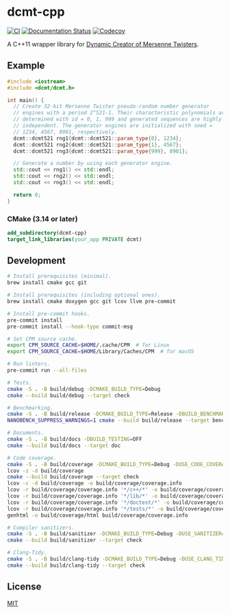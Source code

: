 dcmt-cpp
========

[![CI](https://github.com/tueda/dcmt-cpp/workflows/CI/badge.svg?branch=master)](https://github.com/tueda/dcmt-cpp/actions?query=branch:master)
[![Documentation Status](https://readthedocs.org/projects/dcmt-cpp/badge/?version=latest)](https://dcmt-cpp.readthedocs.io/en/latest/?badge=latest)
[![Codecov](https://codecov.io/gh/tueda/dcmt-cpp/branch/master/graph/badge.svg)](https://codecov.io/gh/tueda/dcmt-cpp/branch/master)

A C++11 wrapper library for
[Dynamic Creator of Mersenne Twisters](https://github.com/MersenneTwister-Lab/dcmt).


Example
-------

```cpp
#include <iostream>
#include <dcmt/dcmt.h>

int main() {
  // Create 32-bit Mersenne Twister pseudo-random number generator
  // engines with a period 2^521-1. Their characteristic polynomials are
  // determined with id = 0, 1, 999 and generated sequences are highly
  // independent. The generator engines are initialized with seed =
  // 1234, 4567, 8901, respectively.
  dcmt::dcmt521 rng1{dcmt::dcmt521::param_type{0}, 1234};
  dcmt::dcmt521 rng2{dcmt::dcmt521::param_type{1}, 4567};
  dcmt::dcmt521 rng3{dcmt::dcmt521::param_type{999}, 8901};

  // Generate a number by using each generator engine.
  std::cout << rng1() << std::endl;
  std::cout << rng2() << std::endl;
  std::cout << rng3() << std::endl;

  return 0;
}
```


### CMake (3.14 or later)

```cmake
add_subdirectory(dcmt-cpp)
target_link_libraries(your_app PRIVATE dcmt)
```


Development
-----------

```bash
# Install prerequisites (minimal).
brew install cmake gcc git

# Install prerequisites (including optional ones).
brew install cmake doxygen gcc git lcov llvm pre-commit

# Install pre-commit hooks.
pre-commit install
pre-commit install --hook-type commit-msg

# Set CPM source cache.
export CPM_SOURCE_CACHE=$HOME/.cache/CPM  # for Linux
export CPM_SOURCE_CACHE=$HOME/Library/Caches/CPM  # for macOS

# Run linters.
pre-commit run --all-files

# Tests.
cmake -S . -B build/debug -DCMAKE_BUILD_TYPE=Debug
cmake --build build/debug --target check

# Benchmarking.
cmake -S . -B build/release -DCMAKE_BUILD_TYPE=Release -DBUILD_BENCHMARKING=ON
NANOBENCH_SUPPRESS_WARNINGS=1 cmake --build build/release --target bench

# Documents.
cmake -S . -B build/docs -DBUILD_TESTING=OFF
cmake --build build/docs --target doc

# Code coverage.
cmake -S . -B build/coverage -DCMAKE_BUILD_TYPE=Debug -DUSE_CODE_COVERAGE=ON
lcov -z -d build/coverage
cmake --build build/coverage --target check
lcov -c -d build/coverage -o build/coverage/coverage.info
lcov -r build/coverage/coverage.info '*/c++/*' -o build/coverage/coverage.info
lcov -r build/coverage/coverage.info '*/lib/*' -o build/coverage/coverage.info
lcov -r build/coverage/coverage.info '*/doctest/*' -o build/coverage/coverage.info
lcov -r build/coverage/coverage.info '*/tests/*' -o build/coverage/coverage.info
genhtml -o build/coverage/html build/coverage/coverage.info

# Compiler sanitizers.
cmake -S . -B build/sanitizer -DCMAKE_BUILD_TYPE=Debug -DUSE_SANITIZER=ON
cmake --build build/sanitizer --target check

# Clang-Tidy.
cmake -S . -B build/clang-tidy -DCMAKE_BUILD_TYPE=Debug -DUSE_CLANG_TIDY=ON
cmake --build build/clang-tidy --target check
```


License
-------

[MIT](https://github.com/tueda/dcmt-cpp/blob/master/LICENSE)

